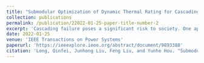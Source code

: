 ```yaml
---
title: "Submodular Optimization of Dynamic Thermal Rating for Cascading Failure Risk Mitigation Considering Braess Paradox"
collection: publications
permalink: /publication/22022-01-25-paper-title-number-2
excerpt: 'Cascading failure poses a significant risk to society. One approach to mitigate failure risk is through dynamic thermal rating (DTR) sensor, placed in transmission lines to achieve both risk mitigation and investment postponement of new lines.'
date: 2022-01-25
venue: 'IEEE Transactions on Power Systems'
paperurl: 'https://ieeexplore.ieee.org/abstract/document/9893388'
citation: 'Long, Qinfei, Junhong Liu, Feng Liu, and Yunhe Hou. "Submodular Optimization of Dynamic Thermal Rating for Cascading Failure Risk Mitigation Considering Braess Paradox." IEEE Transactions on Power Systems (2022).'
---
```

